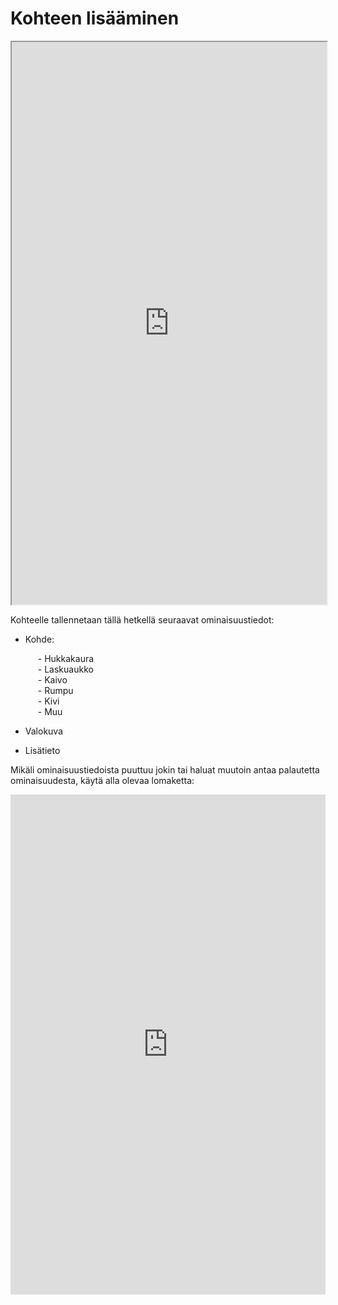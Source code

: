 # Kohteen lisääminen

<iframe src="https://drive.google.com/file/d/1kPA5kSyEu1p16B7XwNVBxHOx28aaijkx/preview" width="100%" height="900" allowfullscreen="allowfullscreen">

</iframe>

Kohteelle tallennetaan tällä hetkellä seuraavat ominaisuustiedot:

- Kohde:
  <div style="margin-left: 20px;">
  - Hukkakaura<br/>  
  - Laskuaukko<br/>  
  - Kaivo<br/>  
  - Rumpu<br/>  
  - Kivi<br/>  
  - Muu<br/>
  </div>

- Valokuva
- Lisätieto

Mikäli ominaisuustiedoista puuttuu jokin tai haluat muutoin antaa palautetta ominaisuudesta, käytä alla olevaa lomaketta:

<iframe src="https://docs.google.com/forms/d/e/1FAIpQLSfsGGxcdoyVvwqIh-dGyleqlHLDa48dSnIgMMCHhSZR-pgl4Q/viewform?usp=pp_url&amp;entry.76641795=Kohteen+lis%C3%A4%C3%A4mist%C3%A4&amp;embedded=true" width="100%" height="800" frameborder="0" marginheight="0" marginwidth="0">

Ladataan...

</iframe>
